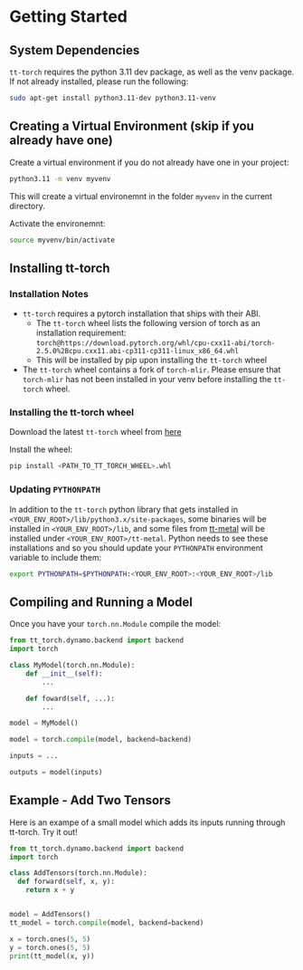# Getting Started

## System Dependencies

`tt-torch` requires the python 3.11 dev package, as well as the venv package. If not already installed, please run the following:

```bash
sudo apt-get install python3.11-dev python3.11-venv
```

## Creating a Virtual Environment (skip if you already have one)

Create a virtual environment if you do not already have one in your project:
```bash
python3.11 -m venv myvenv
```
This will create a virtual environemnt in the folder `myvenv` in the current directory.

Activate the environemnt:
```bash
source myvenv/bin/activate
```

## Installing tt-torch

### Installation Notes
- `tt-torch` requires a pytorch installation that ships with their ABI.
    - The `tt-torch` wheel lists the following version of torch as an installation requirement:
      `torch@https://download.pytorch.org/whl/cpu-cxx11-abi/torch-2.5.0%2Bcpu.cxx11.abi-cp311-cp311-linux_x86_64.whl`
    - This will be installed by pip upon installing the `tt-torch` wheel
- The `tt-torch` wheel contains a fork of `torch-mlir`. Please ensure that `torch-mlir` has not been installed in your venv before installing the `tt-torch` wheel.

### Installing the tt-torch wheel

Download the latest `tt-torch` wheel from [here](https://github.com/tenstorrent/tt-forge)

Install the wheel:
```bash
pip install <PATH_TO_TT_TORCH_WHEEL>.whl
```

### Updating `PYTHONPATH`

In addition to the `tt-torch` python library that gets installed in `<YOUR_ENV_ROOT>/lib/python3.x/site-packages`, some binaries will be installed in `<YOUR_ENV_ROOT>/lib`, and some files from [tt-metal](https://github.com/tenstorrent/tt-metal) will be installed under `<YOUR_ENV_ROOT>/tt-metal`. Python needs to see these installations and so you should update your `PYTHONPATH` environment variable to include them:
```bash
export PYTHONPATH=$PYTHONPATH:<YOUR_ENV_ROOT>:<YOUR_ENV_ROOT>/lib
```


## Compiling and Running a Model

Once you have your `torch.nn.Module` compile the model:
```py
from tt_torch.dynamo.backend import backend
import torch

class MyModel(torch.nn.Module):
    def __init__(self):
        ...

    def foward(self, ...):
        ...

model = MyModel()

model = torch.compile(model, backend=backend)

inputs = ...

outputs = model(inputs)
```

## Example - Add Two Tensors

Here is an exampe of a small model which adds its inputs running through tt-torch. Try it out!

```py
from tt_torch.dynamo.backend import backend
import torch

class AddTensors(torch.nn.Module):
  def forward(self, x, y):
    return x + y


model = AddTensors()
tt_model = torch.compile(model, backend=backend)

x = torch.ones(5, 5)
y = torch.ones(5, 5)
print(tt_model(x, y))
```
